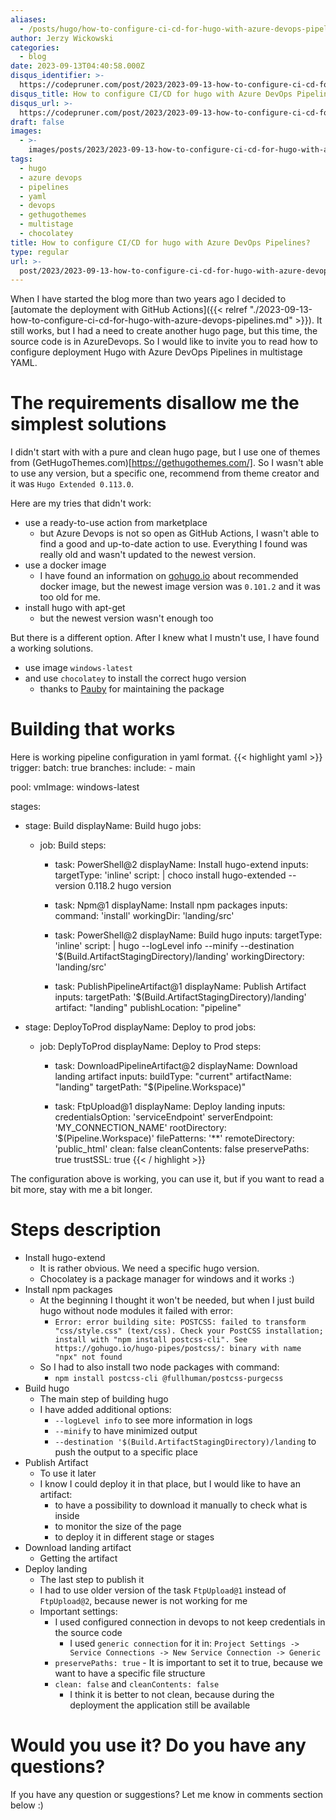 ```yaml
---
aliases:
  - /posts/hugo/how-to-configure-ci-cd-for-hugo-with-azure-devops-pipelines
author: Jerzy Wickowski
categories:
  - blog
date: 2023-09-13T04:40:58.000Z
disqus_identifier: >-
  https://codepruner.com/post/2023/2023-09-13-how-to-configure-ci-cd-for-hugo-with-azure-devops-pipelines
disqus_title: How to configure CI/CD for hugo with Azure DevOps Pipelines?
disqus_url: >-
  https://codepruner.com/post/2023/2023-09-13-how-to-configure-ci-cd-for-hugo-with-azure-devops-pipelines
draft: false
images:
  - >-
    images/posts/2023/2023-09-13-how-to-configure-ci-cd-for-hugo-with-azure-devops-pipelines.jpg
tags:
  - hugo
  - azure devops
  - pipelines
  - yaml
  - devops
  - gethugothemes
  - multistage
  - chocolatey
title: How to configure CI/CD for hugo with Azure DevOps Pipelines?
type: regular
url: >-
  post/2023/2023-09-13-how-to-configure-ci-cd-for-hugo-with-azure-devops-pipelines
---
```


When I have started the blog more than two years ago I decided to [automate the deployment with GitHub Actions]({{< relref "./2023-09-13-how-to-configure-ci-cd-for-hugo-with-azure-devops-pipelines.md" >}}). It still works, but I had a need to create another hugo page, but this time, the source code is in AzureDevops. So I would like to invite you to read how to configure deployment Hugo with Azure DevOps Pipelines in multistage YAML.

# The requirements disallow me the simplest solutions
I didn't start with with a pure and clean hugo page, but I use one of themes from (GetHugoThemes.com)[https://gethugothemes.com/]. So I wasn't able to use any version, but a specific one, recommend from theme creator and it was `Hugo Extended 0.113.0`.

Here are my tries that didn't work:
- use a ready-to-use action from marketplace
  - but Azure Devops is not so open as GitHub Actions, I wasn't able to find a good and up-to-date action to use. Everything I found was really old and wasn't updated to the newest version.
- use a docker image
  - I have found an information on [gohugo.io](https://gohugo.io/installation/linux/#docker) about recommended docker image, but the newest image version was `0.101.2` and it was too old for me.
- install hugo with apt-get
  - but the newest version wasn't enough too

But there is a different option. After I knew what I mustn't use, I have found a working solutions.
- use image `windows-latest`
- and use `chocolatey` to install the correct hugo version
  - thanks to [Pauby](https://blog.pauby.com/) for maintaining the package


# Building that works
Here is working pipeline configuration in yaml format.
{{< highlight yaml >}}
trigger:
 batch: true
 branches: 
  include:
    - main

pool:
  vmImage: windows-latest

stages:
  - stage: Build
    displayName: Build hugo
    jobs:
      - job: Build
        steps:
          
          - task: PowerShell@2
            displayName: Install hugo-extend
            inputs:
              targetType: 'inline'
              script: |
                choco install hugo-extended --version 0.118.2
                hugo version 

          - task: Npm@1
            displayName: Install npm packages
            inputs:
              command: 'install'
              workingDir: 'landing/src'

          - task: PowerShell@2
            displayName: Build hugo
            inputs:
              targetType: 'inline'
              script: |
                hugo  --logLevel info --minify --destination '$(Build.ArtifactStagingDirectory)/landing'
              workingDirectory: 'landing/src'
         
          - task: PublishPipelineArtifact@1
            displayName: Publish Artifact
            inputs:
              targetPath: '$(Build.ArtifactStagingDirectory)/landing'
              artifact: "landing"
              publishLocation: "pipeline"

  - stage: DeployToProd
    displayName: Deploy to prod
    jobs:
      - job: DeplyToProd
        displayName: Deploy to Prod
        steps:
          - task: DownloadPipelineArtifact@2
            displayName: Download landing artifact
            inputs:
              buildType: "current"
              artifactName: "landing"
              targetPath: "$(Pipeline.Workspace)"
            
          - task: FtpUpload@1
            displayName: Deploy landing
            inputs:
              credentialsOption: 'serviceEndpoint'
              serverEndpoint: 'MY_CONNECTION_NAME'
              rootDirectory: '$(Pipeline.Workspace)'
              filePatterns: '**'
              remoteDirectory: 'public_html'
              clean: false
              cleanContents: false
              preservePaths: true
              trustSSL: true
{{< / highlight >}}

The configuration above is working, you can use it, but if you want to read a bit more, stay with me a bit longer.

# Steps description

- Install hugo-extend
  - It is rather obvious. We need a specific hugo version. 
  - Chocolatey is a package manager for windows and it works :)
- Install npm packages
  - At the beginning I thought it won't be needed, but when I just build hugo without node modules it failed with error:
    -  `Error: error building site: POSTCSS: failed to transform "css/style.css" (text/css). Check your PostCSS installation; install with "npm install postcss-cli". See https://gohugo.io/hugo-pipes/postcss/: binary with name "npx" not found`
  - So I had to also install two node packages with command:
    - `npm install postcss-cli @fullhuman/postcss-purgecss`
- Build hugo
  - The main step of building hugo
  - I have added additional options:
    - `--logLevel info` to see more information in logs
    - `--minify` to have minimized output
    - `--destination '$(Build.ArtifactStagingDirectory)/landing` to push the output to a specific place
- Publish Artifact
  - To use it later
  - I know I could deploy it in that place, but I would like to have an artifact:
    - to have a possibility to download it manually to check what is inside
    - to monitor the size of the page
    - to deploy it in different stage or stages
- Download landing artifact
  - Getting the artifact
- Deploy landing
  - The last step to publish it
  - I had to use older version of the task `FtpUpload@1` instead of `FtpUpload@2`, because newer is not working for me
  - Important settings:
    - I used configured connection in devops to not keep credentials in the source code
      - I used `generic connection` for it in: `Project Settings -> Service Connections -> New Service Connection -> Generic`
    - `preservePaths: true` - It is important to set it to true, because we want to have a specific file structure 
    - `clean: false` and `cleanContents: false` 
      - I think it is better to not clean, because during the deployment the application still be available

# Would you use it? Do you have any questions?

If you have any question or suggestions? Let me know in comments section below :)
